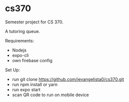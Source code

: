 # cs370
Semester project for CS 370.

A tutoring queue.

Requirements:
 - Nodejs
 - expo-cli
 - own firebase config 

Set Up:
 - run git clone https://github.com/jevangelista0/cs370.git
 - run npm install or yarn
 - run expo start
 - scan QR code to run on mobile device
